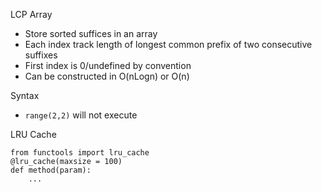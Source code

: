 

LCP Array

* Store sorted suffices in an array
* Each index track length of longest common prefix of two consecutive suffixes 
* First index is 0/undefined by convention  
* Can be constructed in O(nLogn) or O(n)

Syntax

* `range(2,2)` will not execute

LRU Cache

```
from functools import lru_cache
@lru_cache(maxsize = 100)
def method(param):
	...
```

